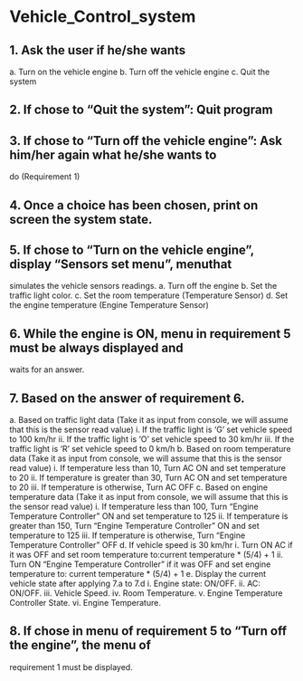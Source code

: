 # Vehicle_Control_system

## 1. Ask the user if he/she wants
a. Turn on the vehicle engine
b. Turn off the vehicle engine
c. Quit the system
 ## 2. If chose to “Quit the system”: Quit program
## 3. If chose to “Turn off the vehicle engine”: Ask him/her again what he/she wants to 
do (Requirement 1)
## 4. Once a choice has been chosen, print on screen the system state.
## 5. If chose to “Turn on the vehicle engine”, display “Sensors set menu”, menuthat
simulates the vehicle sensors readings.
a. Turn off the engine
b. Set the traffic light color.
c. Set the room temperature (Temperature Sensor)
d. Set the engine temperature (Engine Temperature Sensor)
## 6. While the engine is ON, menu in requirement 5 must be always displayed and 
waits for an answer.
## 7. Based on the answer of requirement 6.
a. Based on traffic light data (Take it as input from console, we will assume that 
this is the sensor read value)
i. If the traffic light is ‘G’ set vehicle speed to 100 km/hr
ii. If the traffic light is ‘O’ set vehicle speed to 30 km/hr
iii. If the traffic light is ‘R’ set vehicle speed to 0 km/h
b. Based on room temperature data (Take it as input from console, we will assume 
that this is the sensor read value)
i. If temperature less than 10, Turn AC ON and set
temperature to 20
ii. If temperature is greater than 30, Turn AC ON and set
temperature to 20
iii. If temperature is otherwise, Turn AC OFF
c. Based on engine temperature data (Take it as input from console, we will 
assume that this is the sensor read value)
i. If temperature less than 100, Turn “Engine Temperature
Controller” ON and set temperature to 125
ii. If temperature is greater than 150, Turn “Engine Temperature
Controller” ON and set temperature to 125
iii. If temperature is otherwise, Turn “Engine Temperature
Controller” OFF
d. If vehicle speed is 30 km/hr
i. Turn ON AC if it was OFF and set room temperature to:current
temperature * (5/4) + 1
ii. Turn ON “Engine Temperature Controller” if it was OFF and set engine
temperature to: current temperature * (5/4) + 1
e. Display the current vehicle state after applying 7.a to 7.d
i. Engine state: ON/OFF.
ii. AC: ON/OFF.
iii. Vehicle Speed.
iv. Room Temperature.
v. Engine Temperature Controller State.
vi. Engine Temperature.
## 8. If chose in menu of requirement 5 to “Turn off the engine”, the menu of
requirement 1 must be displayed.
